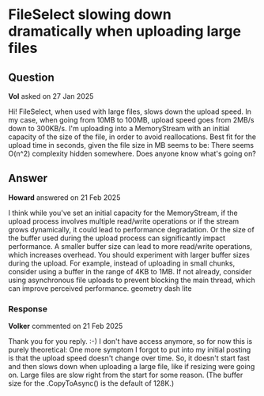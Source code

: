 # FileSelect slowing down dramatically when uploading large files

## Question

**Vol** asked on 27 Jan 2025

Hi! FileSelect, when used with large files, slows down the upload speed. In my case, when going from 10MB to 100MB, upload speed goes from 2MB/s down to 300KB/s. I'm uploading into a MemoryStream with an initial capacity of the size of the file, in order to avoid reallocations. Best fit for the upload time in seconds, given the file size in MB seems to be: There seems O(n^2) complexity hidden somewhere. Does anyone know what's going on?

## Answer

**Howard** answered on 21 Feb 2025

I think while you've set an initial capacity for the MemoryStream, if the upload process involves multiple read/write operations or if the stream grows dynamically, it could lead to performance degradation. Or the size of the buffer used during the upload process can significantly impact performance. A smaller buffer size can lead to more read/write operations, which increases overhead. You should experiment with larger buffer sizes during the upload. For example, instead of uploading in small chunks, consider using a buffer in the range of 4KB to 1MB. If not already, consider using asynchronous file uploads to prevent blocking the main thread, which can improve perceived performance. geometry dash lite

### Response

**Volker** commented on 21 Feb 2025

Thank you for you reply. :-) I don't have access anymore, so for now this is purely theoretical: One more symptom I forgot to put into my initial posting is that the upload speed doesn't change over time. So, it doesn't start fast and then slows down when uploading a large file, like if resizing were going on. Large files are slow right from the start for some reason. (The buffer size for the .CopyToAsync() is the default of 128K.)
